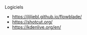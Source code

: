 Logiciels

* https://jliljebl.github.io/flowblade/
* https://shotcut.org/
* https://kdenlive.org/en/

